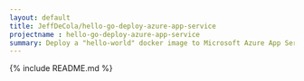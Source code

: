 ```yaml
---
layout: default
title: JeffDeCola/hello-go-deploy-azure-app-service
projectname : hello-go-deploy-azure-app-service
summary: Deploy a "hello-world" docker image to Microsoft Azure App Service
---
```


{% include README.md %}
